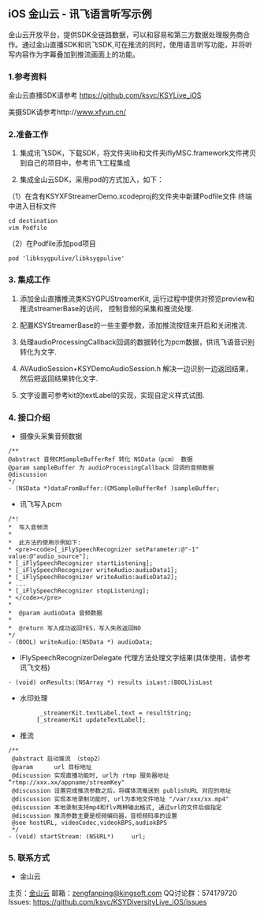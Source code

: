 ## iOS 金山云 - 讯飞语言听写示例

金山云开放平台，提供SDK全链路数据，可以和容易和第三方数据处理服务商合作。通过金山直播SDK和讯飞SDK,可在推流的同时，使用语言听写功能，并将听写内容作为字幕叠加到推流画面上的功能。


### 1.参考资料
金山云直播SDK请参考 https://github.com/ksvc/KSYLive_iOS

美摄SDK请参考http://www.xfyun.cn/

### 2.准备工作

1. 集成讯飞SDK，下载SDK，将文件夹lib和文件夹iflyMSC.framework文件拷贝到自己的项目中，参考讯飞工程集成

2. 集成金山云SDK，采用pod的方式加入，如下：

（1）在含有KSYXFStreamerDemo.xcodeproj的文件夹中新建Podfile文件
终端中进入目标文件
```
cd destination
vim Podfile
```
（2）在Podfile添加pod项目
```
pod 'libksygpulive/libksygpulive'
```

### 3. 集成工作

1. 添加金山直播推流类KSYGPUStreamerKit, 运行过程中提供对预览preview和推流streamerBase的访问， 控制音频的采集和推流处理.

2. 配置KSYStreamerBase的一些主要参数，添加推流按钮来开启和关闭推流.

3. 处理audioProcessingCallback回调的数据转化为pcm数据，供讯飞语音识别转化为文字.

4. AVAudioSession+KSYDemoAudioSession.h 解决一边识别一边返回结果，然后把返回结果转化文字.

5. 文字设置可参考kit的textLabel的实现，实现自定义样式试图.


### 4. 接口介绍

* 摄像头采集音频数据

```
/**
@abstract 音频CMSampleBufferRef 转化 NSData（pcm） 数据
@param sampleBuffer 为 audioProcessingCallback 回调的音频数据
@discussion 
*/
- (NSData *)dataFromBuffer:(CMSampleBufferRef )sampleBuffer;
```


* 讯飞写入pcm

```
/*!
*  写入音频流
*
*  此方法的使用示例如下:
* <pre><code>[_iFlySpeechRecognizer setParameter:@"-1" value:@"audio_source"];
* [_iFlySpeechRecognizer startListening];
* [_iFlySpeechRecognizer writeAudio:audioData1];
* [_iFlySpeechRecognizer writeAudio:audioData2];
* ...
* [_iFlySpeechRecognizer stopListening];
* </code></pre>
*
*  @param audioData 音频数据
*
*  @return 写入成功返回YES，写入失败返回NO
*/
- (BOOL) writeAudio:(NSData *) audioData;
```

* IFlySpeechRecognizerDelegate 代理方法处理文字结果(具体使用，请参考讯飞文档)

```
- (void) onResults:(NSArray *) results isLast:(BOOL)isLast
```

* 水印处理 

```
         _streamerKit.textLabel.text = resultString;
        [_streamerKit updateTextLabel];
```
* 推流

```
/**
 @abstract 启动推流 （step2）
 @param      url 目标地址
 @discussion 实现直播功能时, url为 rtmp 服务器地址 “rtmp://xxx.xx/appname/streamKey"
 @discussion 设置完成推流参数之后，将媒体流推送到 publishURL 对应的地址
 @discussion 实现本地录制功能时, url为本地文件地址 "/var/xxx/xx.mp4"
 @discussion 本地录制支持mp4和flv两种输出格式, 通过url的文件后缀指定
 @discussion 推流参数主要是视频编码器，音视频码率的设置
 @see hostURL, videoCodec,videokBPS,audiokBPS
 */
- (void) startStream: (NSURL*)     url;
```
### 5. 联系方式
* 金山云

主页：[金山云](http://v.ksyun.com)
邮箱：<zengfanping@kingsoft.com>
QQ讨论群：574179720
Issues: <https://github.com/ksvc/KSYDiversityLive_iOS/issues>

[KSYLive_iOS]:https://github.com/ksvc/KSYLive_iOS

